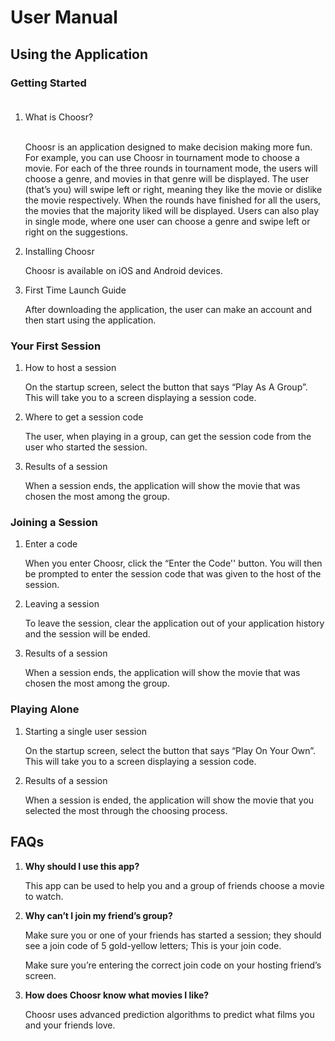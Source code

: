 # User Manual

  
  

## Using the Application

  

 ### Getting Started <br /><br />
    

1.  What is Choosr? <br /><br />
    

	Choosr is an application designed to make decision making more fun. For example, you can use Choosr in tournament mode to choose a movie. For each of the three rounds in tournament mode, the users will choose a genre, and movies in that genre will be displayed. The user (that’s you) will swipe left or right, meaning they like the movie or dislike the movie respectively. When the rounds have finished for all the users, the movies that the majority liked will be displayed. Users can also play in single mode, where one user can choose a genre and swipe left or right on the suggestions. <br />

2.  Installing Choosr <br />
    

	  Choosr is available on iOS and Android devices. <br />
    

4.  First Time Launch Guide<br />
    

	After downloading the application, the user can make an account and then start using the application.<br />
    

### Your First Session <br />
    

1.  How to host a session <br />
    

	On the startup screen, select the button that says “Play As A Group”. This will take you to a screen displaying a session code.<br />
    

3.  Where to get a session code <br />
    

	The user, when playing in a group, can get the session code from the user who started the session.<br />
    

5.  Results of a session <br />
    

	When a session ends, the application will show the movie that was chosen the most among the group.<br />
    

### Joining a Session <br />
    

1.  Enter a code <br />
    

	When you enter Choosr, click the “Enter the Code'' button. You will then be prompted to enter the session code that was given to the host of the session.<br />
    

3.  Leaving a session <br />
    

	 To leave the session, clear the application out of your application history and the session will be ended.<br />
    

5.  Results of a session <br />
    

	 When a session ends, the application will show the movie that was chosen the most among the group.<br />
    

### Playing Alone <br />
    

1.  Starting a single user session <br />
    

	On the startup screen, select the button that says “Play On Your Own”. This will take you to a screen displaying a session code.<br />
    

3.  Results of a session <br />
    

	When a session is ended, the application will show the movie that you selected the most through the choosing process.<br />
    

  
  

## **FAQs**

  

1. **Why should I use this app?**

	This app can be used to help you and a group of friends choose a movie to watch.

  

2. **Why can’t I join my friend’s group?**

	Make sure you or one of your friends has started a session; they should see a join code of 5 gold-yellow letters; This is your join code.

	Make sure you’re entering the correct join code on your hosting friend’s screen.

3. **How does Choosr know what movies I like?**

	Choosr uses advanced prediction algorithms to predict what films you and your friends love.
